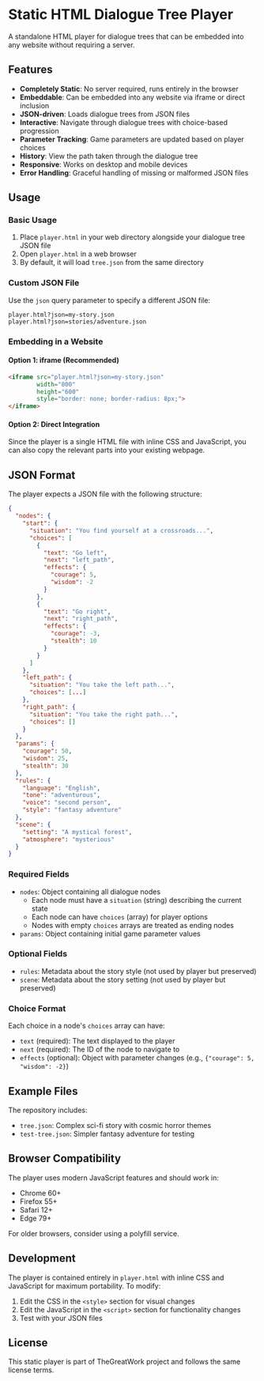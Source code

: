 # Static HTML Dialogue Tree Player

A standalone HTML player for dialogue trees that can be embedded into any website without requiring a server.

## Features

- **Completely Static**: No server required, runs entirely in the browser
- **Embeddable**: Can be embedded into any website via iframe or direct inclusion
- **JSON-driven**: Loads dialogue trees from JSON files
- **Interactive**: Navigate through dialogue trees with choice-based progression
- **Parameter Tracking**: Game parameters are updated based on player choices
- **History**: View the path taken through the dialogue tree
- **Responsive**: Works on desktop and mobile devices
- **Error Handling**: Graceful handling of missing or malformed JSON files

## Usage

### Basic Usage

1. Place `player.html` in your web directory alongside your dialogue tree JSON file
2. Open `player.html` in a web browser
3. By default, it will load `tree.json` from the same directory

### Custom JSON File

Use the `json` query parameter to specify a different JSON file:

```
player.html?json=my-story.json
player.html?json=stories/adventure.json
```

### Embedding in a Website

#### Option 1: iframe (Recommended)
```html
<iframe src="player.html?json=my-story.json" 
        width="800" 
        height="600" 
        style="border: none; border-radius: 8px;">
</iframe>
```

#### Option 2: Direct Integration
Since the player is a single HTML file with inline CSS and JavaScript, you can also copy the relevant parts into your existing webpage.

## JSON Format

The player expects a JSON file with the following structure:

```json
{
  "nodes": {
    "start": {
      "situation": "You find yourself at a crossroads...",
      "choices": [
        {
          "text": "Go left",
          "next": "left_path",
          "effects": {
            "courage": 5,
            "wisdom": -2
          }
        },
        {
          "text": "Go right", 
          "next": "right_path",
          "effects": {
            "courage": -3,
            "stealth": 10
          }
        }
      ]
    },
    "left_path": {
      "situation": "You take the left path...",
      "choices": [...]
    },
    "right_path": {
      "situation": "You take the right path...",
      "choices": []
    }
  },
  "params": {
    "courage": 50,
    "wisdom": 25,
    "stealth": 30
  },
  "rules": {
    "language": "English",
    "tone": "adventurous",
    "voice": "second person",
    "style": "fantasy adventure"
  },
  "scene": {
    "setting": "A mystical forest",
    "atmosphere": "mysterious"
  }
}
```

### Required Fields

- `nodes`: Object containing all dialogue nodes
  - Each node must have a `situation` (string) describing the current state
  - Each node can have `choices` (array) for player options
  - Nodes with empty `choices` arrays are treated as ending nodes
- `params`: Object containing initial game parameter values

### Optional Fields

- `rules`: Metadata about the story style (not used by player but preserved)
- `scene`: Metadata about the story setting (not used by player but preserved)

### Choice Format

Each choice in a node's `choices` array can have:
- `text` (required): The text displayed to the player
- `next` (required): The ID of the node to navigate to
- `effects` (optional): Object with parameter changes (e.g., `{"courage": 5, "wisdom": -2}`)

## Example Files

The repository includes:
- `tree.json`: Complex sci-fi story with cosmic horror themes
- `test-tree.json`: Simpler fantasy adventure for testing

## Browser Compatibility

The player uses modern JavaScript features and should work in:
- Chrome 60+
- Firefox 55+
- Safari 12+
- Edge 79+

For older browsers, consider using a polyfill service.

## Development

The player is contained entirely in `player.html` with inline CSS and JavaScript for maximum portability. To modify:

1. Edit the CSS in the `<style>` section for visual changes
2. Edit the JavaScript in the `<script>` section for functionality changes
3. Test with your JSON files

## License

This static player is part of TheGreatWork project and follows the same license terms.